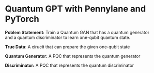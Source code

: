 # Quantum GPT with Pennylane and PyTorch

**Poblem Statement:** Train a Quantum GAN that has a quantum generator and a quantum discriminator to learn one-qubit quantum state.

**True Data:** A cirucit that can prepare the given one-qubit state

**Quantum Generator:** A PQC that represents the quantum generator

**Discriminator:** A PQC that represents the quantum discriminator
